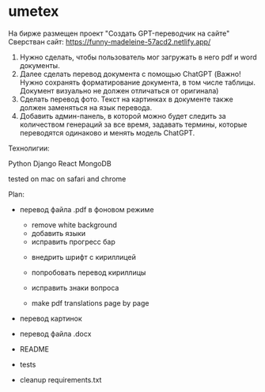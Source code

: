 # umetex

На бирже размещен проект "Создать GPT-переводчик на сайте"
Сверстван сайт: https://funny-madeleine-57acd2.netlify.app/
1. Нужно сделать, чтобы пользователь мог загружать в него pdf и word документы.
2. Далее сделать перевод документа с помощью ChatGPT (Важно! Нужно сохранять форматирование документа, в том числе таблицы. Документ визуально не должен отличаться от оригинала)
3. Сделать перевод фото. Текст на картинках в документе также должен заменяться на язык перевода.
4. Добавить админ-панель, в которой можно будет следить за количеством генераций за все время, задавать термины, которые переводятся одинаково и менять модель ChatGPT.

Технолигии:

Python
Django
React
MongoDB

tested on mac on safari and chrome



Plan:
 - перевод файла .pdf в фоновом режиме
   + remove white background
   + добавить языки
   + исправить прогресс бар

   - внедрить шрифт с кириллицей

   - попробовать перевод кириллицы
   - исправить знаки вопроса
   - make pdf translations page by page

 - перевод картинок
 - перевод файла .docx


 - README
 - tests

- cleanup requirements.txt



